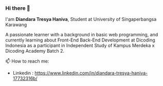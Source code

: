 ### Hi there 👋

I'am **Diandara Tresya Haniva**, Student at University of Singaperbangsa Karawang

A passionate learner with a background in basic web programming, and currently learning about Front-End Back-End Development at Dicoding Indonesia as a participant in Independent Study of Kampus Merdeka x Dicoding Academy Batch 2.

📫 How to reach me: 
- Linkedin : https://www.linkedin.com/in/diandara-tresya-haniva-17732316b/
<!--
**adarahaniv16/adarahaniv16** is a ✨ _special_ ✨ repository because its `README.md` (this file) appears on your GitHub profile.

Here are some ideas to get you started:

- 🔭 I’m currently working on ...
- 🌱 I’m currently learning ...
- 👯 I’m looking to collaborate on ...
- 🤔 I’m looking for help with ...
- 💬 Ask me about ...
- 📫 How to reach me: ...
- 😄 Pronouns: ...
- ⚡ Fun fact: ...
-->
